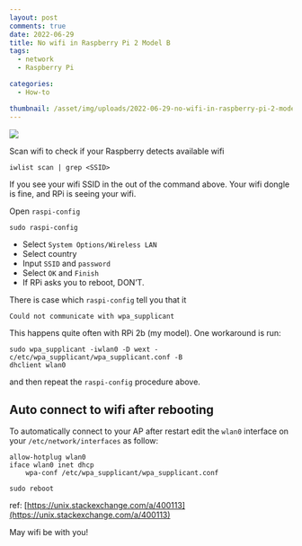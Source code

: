 ```yaml
---
layout: post
comments: true
date: 2022-06-29
title: No wifi in Raspberry Pi 2 Model B
tags:
  - network
  - Raspberry Pi

categories:
  - How-to

thumbnail: /asset/img/uploads/2022-06-29-no-wifi-in-raspberry-pi-2-model-b.png
---
```


![](https://s3.us-west-2.amazonaws.com/secure.notion-static.com/4d704959-90a6-4604-8a22-ed9cf5bf2abf/IMG_3505.jpg?X-Amz-Algorithm=AWS4-HMAC-SHA256&X-Amz-Content-Sha256=UNSIGNED-PAYLOAD&X-Amz-Credential=AKIAT73L2G45EIPT3X45%2F20220904%2Fus-west-2%2Fs3%2Faws4_request&X-Amz-Date=20220904T045317Z&X-Amz-Expires=3600&X-Amz-Signature=f4449ad508cc975abbb09bdd5e697c5e94f62e010c039b762033714c42654f48&X-Amz-SignedHeaders=host&x-id=GetObject)


Scan wifi to check if your Raspberry detects available wifi


```shell
iwlist scan | grep <SSID>
```


If you see your wifi SSID in the out of the command above. Your wifi dongle is fine, and RPi is seeing your wifi.


Open `raspi-config`


```shell
sudo raspi-config
```

- Select `System Options/Wireless LAN`
- Select country
- Input `SSID` and `password`
- Select `OK` and `Finish`
- If RPi asks you to reboot, DON’T.

There is case which `raspi-config` tell you that it


```shell
Could not communicate with wpa_supplicant
```


This happens quite often with RPi 2b (my model). One workaround is run:


```shell
sudo wpa_supplicant -iwlan0 -D wext -c/etc/wpa_supplicant/wpa_supplicant.conf -B
dhclient wlan0
```


and then repeat the `raspi-config` procedure above.


## Auto connect to wifi after rebooting


To automatically connect to your AP after restart edit the `wlan0` interface on your `/etc/network/interfaces` as follow:


```shell
allow-hotplug wlan0
iface wlan0 inet dhcp
    wpa-conf /etc/wpa_supplicant/wpa_supplicant.conf
```


```shell
sudo reboot
```


ref: [https://unix.stackexchange.com/a/400113](https://unix.stackexchange.com/a/400113)


May wifi be with you!

